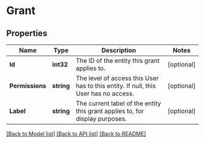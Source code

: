 # Grant

## Properties
Name | Type | Description | Notes
------------ | ------------- | ------------- | -------------
**Id** | **int32** | The ID of the entity this grant applies to.  | [optional] 
**Permissions** | **string** | The level of access this User has to this entity.  If null, this User has no access.  | [optional] 
**Label** | **string** | The current label of the entity this grant applies to, for display purposes.  | [optional] 

[[Back to Model list]](../README.md#documentation-for-models) [[Back to API list]](../README.md#documentation-for-api-endpoints) [[Back to README]](../README.md)


